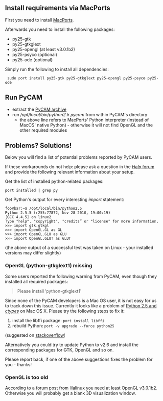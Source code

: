 Install requirements via MacPorts
---------------------------------

First you need to install
[MacPorts](http://www.macports.org/install.php).

Afterwards you need to install the following packages:

-   py25-gtk
-   py25-gtkglext
-   py25-opengl (at least v3.0.1b2)
-   py25-psyco (optional)
-   py25-ode (optional)

Simply run the following to install all dependencies:

     sudo port install py25-gtk py25-gtkglext py25-opengl py25-psyco py25-ode

Run PyCAM
---------

-   extract the [PyCAM archive](http://pycam.sourceforge.net/download.html)
-   run */opt/local/bin/python2.5 pycam* from within PyCAM's directory
    -   the above line refers to MacPorts' Python interpreter (instead
        of MacOS' native Python) - otherwise it will not find OpenGL and
        the other required modules

Problems? Solutions!
--------------------

Below you will find a list of potential problems reported by PyCAM
users.

If these workarounds do not help: please ask a question in the [*Help*
forum](http://sourceforge.net/projects/pycam/forums/forum/860184) and
provide the following relevant information about your setup.

Get the list of installed python-related packages:

    port installed | grep py

Get Python's output for every interesting *import* statement:

    foo@bar:~$ /opt/local/bin/python2.5
    Python 2.5.5 (r255:77872, Nov 28 2010, 19:00:19)
    [GCC 4.4.5] on linux2
    Type "help", "copyright", "credits” or "license" for more information.
    >>> import gtk.gtkgl
    >>> import OpenGL.GL as GL
    >>> import OpenGL.GLU as GLU
    >>> import OpenGL.GLUT as GLUT

(the above output of a successful test was taken on Linux - your
installed versions may differ slightly)

### OpenGL (python-gtkglext1) missing

Some users reported the following warning from PyCAM, even though they
installed all required packages:

> Please install 'python-gtkglext1'

Since none of the PyCAM developers is a Mac OS user, it is not easy for
us to track down this issue. Currently it looks like a problem of
[Python 2.5 and *ctypes*](https://trac.macports.org/ticket/26186) on Mac
OS X. Please try the following steps to fix it:

1.  install the libffi package: `port install libffi`
2.  rebuild Python: `port -v upgrade --force python25`

(suggested on
[stackoverflow](http://stackoverflow.com/questions/4535725/ctypes-import-not-working-on-python-2-5/4536064#4536064))

Alternatively you could try to update Python to v2.6 and install the
corresponding packages for GTK, OpenGL and so on.

Please report back, if one of the above suggestions fixes the problem
for you - thanks!

### OpenGL is too old

According to a [forum post from
lilalinux](http://sourceforge.net/projects/pycam/forums/forum/860183/topic/3800091)
you need at least OpenGL v3.0.1b2. Otherwise you will probably get a
blank 3D visualization window.
